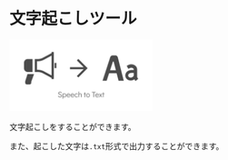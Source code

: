 # 文字起こしツール

<img src="./public/ogp.png" width="50%">

文字起こしをすることができます。

また、起こした文字は`.txt`形式で出力することができます。
